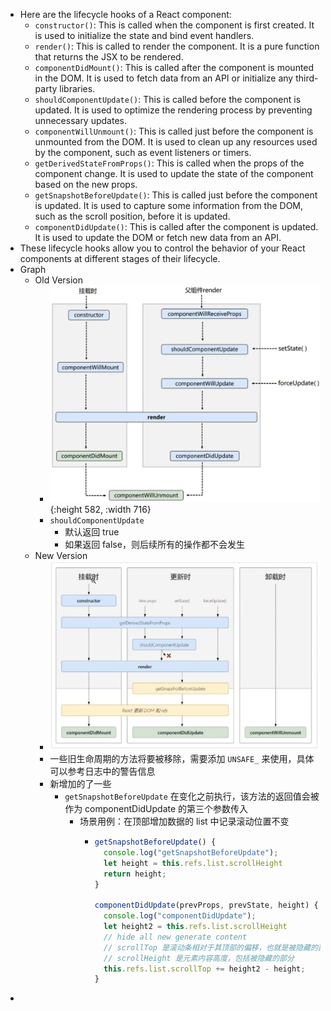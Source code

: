 - Here are the lifecycle hooks of a React component:
	- `constructor()`: This is called when the component is first created. It is used to initialize the state and bind event handlers.
	- `render()`: This is called to render the component. It is a pure function that returns the JSX to be rendered.
	- `componentDidMount()`: This is called after the component is mounted in the DOM. It is used to fetch data from an API or initialize any third-party libraries.
	- `shouldComponentUpdate()`: This is called before the component is updated. It is used to optimize the rendering process by preventing unnecessary updates.
	- `componentWillUnmount()`: This is called just before the component is unmounted from the DOM. It is used to clean up any resources used by the component, such as event listeners or timers.
	- `getDerivedStateFromProps()`: This is called when the props of the component change. It is used to update the state of the component based on the new props.
	- `getSnapshotBeforeUpdate()`: This is called just before the component is updated. It is used to capture some information from the DOM, such as the scroll position, before it is updated.
	- `componentDidUpdate()`: This is called after the component is updated. It is used to update the DOM or fetch new data from an API.
- These lifecycle hooks allow you to control the behavior of your React components at different stages of their lifecycle.
- Graph
	- Old Version
		- ![image.png](../assets/image_1682387844599_0.png){:height 582, :width 716}
		- `shouldComponentUpdate`
			- 默认返回 true
			- 如果返回 false，则后续所有的操作都不会发生
	- New Version
		- ![image.png](../assets/image_1683467265384_0.png)
		- 一些旧生命周期的方法将要被移除，需要添加 `UNSAFE_` 来使用，具体可以参考日志中的警告信息
		- 新增加的了一些
			- `getSnapshotBeforeUpdate` 在变化之前执行，该方法的返回值会被作为 componentDidUpdate 的第三个参数传入
				- 场景用例：在顶部增加数据的 list 中记录滚动位置不变
					- ``` javascript
					  getSnapshotBeforeUpdate() {
					    console.log("getSnapshotBeforeUpdate");
					    let height = this.refs.list.scrollHeight
					    return height;
					  }
					  
					  componentDidUpdate(prevProps, prevState, height) {
					    console.log("componentDidUpdate");
					    let height2 = this.refs.list.scrollHeight
					    // hide all new generate content
					    // scrollTop 是滚动条相对于其顶部的偏移，也就是被隐藏的部分
					    // scrollHeight 是元素内容高度，包括被隐藏的部分
					    this.refs.list.scrollTop += height2 - height;
					  }
					  ```
-